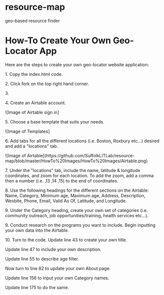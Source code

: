 # resource-map
geo-based resource finder
# How-To Create Your Own Geo-Locator App
Here are the steps to create your own geo-locator website application:
<p> 1. Copy the index.html code.
<p> 2. Click fork on the top right hand corner.
<p> 3. 
<p> 4. Create an Airtable account.
<p> ![Image of Airtable sign in]
<p> 5. Choose a base template that suits your needs.
<p> ![Image of Templates]
 
<p> 6. Add tabs for all the different locations (i.e. Boston, Roxbury etc...) desired and add a "locations" tab.
<p> ![Image of Airtable](https://github.com/SuffolkLITLab/resource-map/blob/master/HowTo%20Images/HowTo%20Images/Airtable.png)
<p> 7. Under the "locations" tab, include the name, latitude & longitude coordinates, and zoom for each location. To add the zoom, add a comma then a number (i.e. ,13 ,14 ,15) to the end of coordinates. 
 
<p> 8. Use the following headings for the different sections on the Airtable: Name, Category, Minimum age, Maximum age, Address, Description, Wesbite, Phone, Email, Valid As Of, Latitude, and Longitude. 
<p> 9. Under the Category heading, create your own set of categories (i.e. community outreach, job opportunities/training, health services etc...).
<p> 9. Conduct research on the programs you want to include. Begin inputting your own data into the Airtable.
<p> 10. Turn to the code. Update line 43 to create your own title.
<p> Update line 47 to include your own description. 
<p> Update line 55 to describe age filter.
<p> Now turn to line 82 to update your own About page. 
<p> Update line 156 to input your own Category names. 
<p> Update line 175 to do the same.
<p> 
